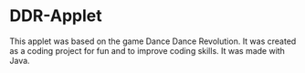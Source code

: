 # DDR-Applet
This applet was based on the game Dance Dance Revolution. It was created as a coding project for fun and to improve coding skills. It was made with Java.
